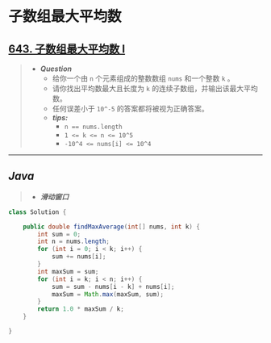 # 子数组最大平均数

## [643. 子数组最大平均数 I](https://leetcode.cn/problems/maximum-average-subarray-i/)

> - ***Question***
>   - 给你一个由 `n` 个元素组成的整数数组 `nums` 和一个整数 `k` 。
>   - 请你找出平均数最大且长度为 `k` 的连续子数组，并输出该最大平均数。
>   - 任何误差小于 `10^-5` 的答案都将被视为正确答案。
>   - ***tips:***
>     - `n == nums.length`
>     - `1 <= k <= n <= 10^5`
>     - `-10^4 <= nums[i] <= 10^4`

---

## *Java*

> - ***滑动窗口***

```java
class Solution {

    public double findMaxAverage(int[] nums, int k) {
        int sum = 0;
        int n = nums.length;
        for (int i = 0; i < k; i++) {
            sum += nums[i];
        }
        int maxSum = sum;
        for (int i = k; i < n; i++) {
            sum = sum - nums[i - k] + nums[i];
            maxSum = Math.max(maxSum, sum);
        }
        return 1.0 * maxSum / k;
    }

}
```

